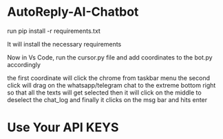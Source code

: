 # AutoReply-AI-Chatbot

run pip install -r requirements.txt

It will install the necessary requirements

Now in Vs Code, run the cursor.py file and add coordinates to the bot.py accordingly

the first coordinate will click the chrome from taskbar menu
the second click will drag on the whatsapp/telegram chat to the extreme bottom right so that all the texts will get selected
then it will click on the middle to deselect the chat_log
and finally it clicks on the msg bar and hits enter

# Use Your API KEYS
